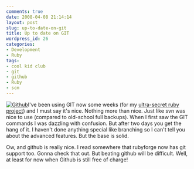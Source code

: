 ```yaml
---
comments: true
date: 2008-04-08 21:14:14
layout: post
slug: up-to-date-on-git
title: Up to date on GIT
wordpress_id: 26
categories:
- Development
- Ruby
tags:
- cool kid club
- git
- github
- Ruby
- scm
---
```


[![Github](/images/uploads/2008/04/sinatra.png)](/images/uploads/2008/04/sinatra.png)I've been using GIT now some weeks (for my [ultra-secret ruby project](https://github.com/LeonB/jruby_gst/)) and I must say it's nice. Nothing more than nice. Just like svn was nice to use (compared to old-school full backups). When I first saw the GIT commands I was dazzling with confusion. But after two days you get the hang of it. I haven't done anything special like branching so I can't tell you about the advanced features. But the base is solid.

Ow, and github is really nice. I read somewhere that rubyforge now has git support too. Gonna check that out. But beating github will be difficult. Well, at least for now when Github is still free of charge!
